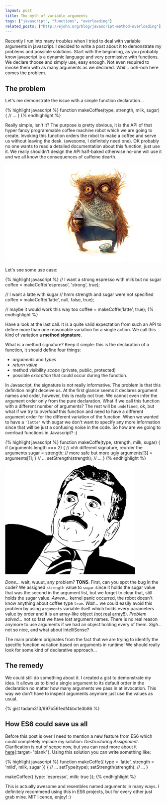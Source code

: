 ```yaml
---
layout: post
title: The myth of variable arguments
tags: ["javascript", "functions", "overloading"]
related_posts: ["http://ejohn.org/blog/javascript-method-overloading"]
---
```


Recently I run into many troubles when I tried to deal with variable arguments in javascript. I decided to write a post about it to demonstrate my problems and possible solutions. Start with the beginning, as you probably know javascript is a dynamic language and very permissive with functions. We declare thoose and simply use, easy enough. Not even required to invoke them with as many arguments as we declared. *Wait...* ooh-ooh here comes the problem.

## The problem

Let's me demonstrate the issue with a simple function declaration...

{% highlight javascript %}
function makeCoffee(type, strength, milk, sugar) {
  // ...
}
{% endhighlight %}

Really simple, isn't it? The purpose is pretty obvious, it is the API of that hyper fancy programmable coffee machine robot which we are going to create. Invoking this function orders the robot to make a coffee and serve us without leaving the desk. (awesome, I definitely need one). OK probably no one wants to read a detailed documentation about this function, just use it. We really shouldn't design the API half-baked otherwise no-one will use it and we all know the consequences of caffeine dearth.

![freak_owl](/assets/images/varargs/freak_owl_meme.jpg)

Let's see some use case:

{% highlight javascript %}
// I want a strong espresso with milk but no sugar
coffee = makeCoffe('espresso', 'strong', true);

// I want a latte with sugar
// hmm strength and sugar were not specified
coffee = makeCoffe('latte', null, false, true);

// maybe it would work this way too
coffee = makeCoffe('latte', true);
{% endhighlight %}

Have a look at the last call. It is a quite valid expectation from such an API to define more than one reasonable variation for a single action. We call this kind of variation a **method signature**.

What is a method signature? Keep it simple: this is the declaration of a function, it should define four things:

* *arguments* and *types*
* *return value*
* method visibility *scope* (private, public, protected)
* possible *exception* that could occur during the function.

In Javascript, the signature is not really informative. The problem is that this definition might deceive us. At the first glance seems it declares argument names and order, however, this is really not true. We cannot even infer the argument order only from the pure declaration. What if we call this function with a different number of arguments? The rest will be `undefined`, ok, but what if we try to *overload* this function and need to have a different argument order for the different variation of the function. When we wanted to have a `'latte'` with sugar we don't want to specify any more information since that will be just a confusing noise in the code. So how are we going to overload functions in Javascript? :)

{% highlight javascript %}
function makeCoffe(type, strength, milk, sugar) {
  if (arguments.length === 2) {
    // ohh different signature, reorder the arguments
    sugar = strength;
    // more safe but more ugly
    arguments[3] = arguments[1];
  }
  // ...
  setStrength(strength);
  // ...
}
{% endhighlight %}

![surprise](/assets/images/varargs/surprise_meme.jpg)

*Done...* wait, wuuut, any problem? **TONS**. First, can you spot the bug in the code? We assigned `strength` value to `sugar` since it holds the sugar value that was the second in the argument list, but we forget to clear that, still holds the sugar value. *Awww...* kernel panic occurred, the robot doesn't know anything about coffee type `true`. *Wait...* we could easily avoid this problem by using `arguments` variable itself which holds every parameters value by order and it is an array-like object ([not real array!!](https://developer.mozilla.org/en-US/docs/Web/JavaScript/Reference/Functions/arguments)). *Problem solved...* not so fast we have lost argument names. There is no real reason anymore to use arguments if we had an object holding every of them. *Sigh...* not so nice, and what about IntelliSense?

The main problem originates from the fact that we are trying to identify the specific function variation based on arguments in runtime! We should really look for some kind of declarative approach...

## The remedy

We could still do something about it. I created a gist to demonstrate my idea. It allows us to bind a single argument to its default order in the declaration no matter how many arguments we pass in at invocation. This way we don't have to inspect arguments anymore just use the values as usual.

{% gist tadam313/997b561edf4bbc1e3b86 %}

## How ES6 could save us all

Before this post is over I need to mention a new feature from ES6 which could completely replace my solution: *Destructuring Assignment*. Clarification is out of scope now, but you can read more about it [here](http://es6-features.org/#ParameterContextMatching){:target="blank"}. Using this solution you can write something like:

{% highlight javascript %}
function makeCoffe({ type = 'latte', strength = 'mild', milk, sugar }) {
  // ...
  setType(type);
  setStrength(strength);
  // ...
}

makeCoffee({ type: 'espresso', milk: true });
{% endhighlight %}

This is actually awesome and resembles named arguments in many ways. I definitely recommend using this in ES6 projects, but for every other just grab mine. MIT licence, enjoy! :)